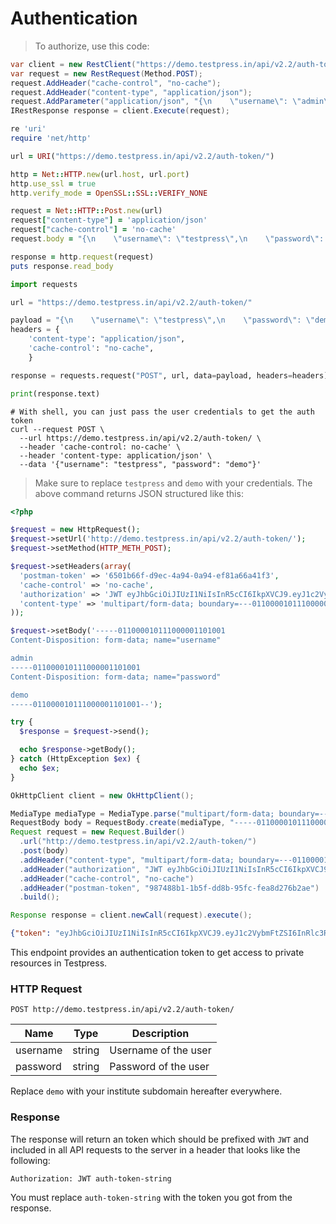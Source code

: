 # Authentication

> To authorize, use this code:

```csharp
var client = new RestClient("https://demo.testpress.in/api/v2.2/auth-token/");
var request = new RestRequest(Method.POST);
request.AddHeader("cache-control", "no-cache");
request.AddHeader("content-type", "application/json");
request.AddParameter("application/json", "{\n    \"username\": \"admin\",\n    \"password\": \"demo\"\n}", ParameterType.RequestBody);
IRestResponse response = client.Execute(request);
```

```ruby
re 'uri'
require 'net/http'

url = URI("https://demo.testpress.in/api/v2.2/auth-token/")

http = Net::HTTP.new(url.host, url.port)
http.use_ssl = true
http.verify_mode = OpenSSL::SSL::VERIFY_NONE

request = Net::HTTP::Post.new(url)
request["content-type"] = 'application/json'
request["cache-control"] = 'no-cache'
request.body = "{\n    \"username\": \"testpress\",\n    \"password\": \"demo\"\n}"

response = http.request(request)
puts response.read_body
```

```python
import requests

url = "https://demo.testpress.in/api/v2.2/auth-token/"

payload = "{\n    \"username\": \"testpress\",\n    \"password\": \"demo\"\n}"
headers = {
    'content-type': "application/json",
    'cache-control': "no-cache",
    }

response = requests.request("POST", url, data=payload, headers=headers)

print(response.text)
```

```shell
# With shell, you can just pass the user credentials to get the auth token
curl --request POST \
  --url https://demo.testpress.in/api/v2.2/auth-token/ \
  --header 'cache-control: no-cache' \
  --header 'content-type: application/json' \
  --data '{"username": "testpress", "password": "demo"}'
```

> Make sure to replace `testpress` and `demo` with your credentials.
> The above command returns JSON structured like this:

```php
<?php

$request = new HttpRequest();
$request->setUrl('http://demo.testpress.in/api/v2.2/auth-token/');
$request->setMethod(HTTP_METH_POST);

$request->setHeaders(array(
  'postman-token' => '6501b66f-d9ec-4a94-0a94-ef81a66a41f3',
  'cache-control' => 'no-cache',
  'authorization' => 'JWT eyJhbGciOiJIUzI1NiIsInR5cCI6IkpXVCJ9.eyJ1c2VybmFtZSI6MTM5NTYsInVzZXJfaWQiOjEzOTU2LCJlbWFpbCI6ImRlcy5wcm8ubWFkaGFuQGhvdG1haWwuY29tIiwiZXhwIjoxNDY0MzQwMzg1fQ.TElNLpQE8KERVe7Q-vjNk9aU-9prOfzBb43srB9WmC0',
  'content-type' => 'multipart/form-data; boundary=---011000010111000001101001'
));

$request->setBody('-----011000010111000001101001
Content-Disposition: form-data; name="username"

admin
-----011000010111000001101001
Content-Disposition: form-data; name="password"

demo
-----011000010111000001101001--');

try {
  $response = $request->send();

  echo $response->getBody();
} catch (HttpException $ex) {
  echo $ex;
}
```
```java
OkHttpClient client = new OkHttpClient();

MediaType mediaType = MediaType.parse("multipart/form-data; boundary=---011000010111000001101001");
RequestBody body = RequestBody.create(mediaType, "-----011000010111000001101001\r\nContent-Disposition: form-data; name=\"username\"\r\n\r\nadmin\r\n-----011000010111000001101001\r\nContent-Disposition: form-data; name=\"password\"\r\n\r\ndemo\r\n-----011000010111000001101001--");
Request request = new Request.Builder()
  .url("http://demo.testpress.in/api/v2.2/auth-token/")
  .post(body)
  .addHeader("content-type", "multipart/form-data; boundary=---011000010111000001101001")
  .addHeader("authorization", "JWT eyJhbGciOiJIUzI1NiIsInR5cCI6IkpXVCJ9.eyJ1c2VybmFtZSI6MTM5NTYsInVzZXJfaWQiOjEzOTU2LCJlbWFpbCI6ImRlcy5wcm8ubWFkaGFuQGhvdG1haWwuY29tIiwiZXhwIjoxNDY0MzQwMzg1fQ.TElNLpQE8KERVe7Q-vjNk9aU-9prOfzBb43srB9WmC0")
  .addHeader("cache-control", "no-cache")
  .addHeader("postman-token", "987488b1-1b5f-dd8b-95fc-fea8d276b2ae")
  .build();

Response response = client.newCall(request).execute();

```

```json
{"token": "eyJhbGciOiJIUzI1NiIsInR5cCI6IkpXVCJ9.eyJ1c2VybmFtZSI6InRlc3RwcmVzcyIsInVzZXJfaWQiOjE3LCJlbWFpbCI6InRlc3RwcmVzcy5pbkBnbWFpbC5jb20iLCJleHAiOjE0NDc4MzMyMjl9.Ik_yi4lHbNbrRGhqmRpsW82Nls_O9lgXakk_syV-vSw"}
```

This endpoint provides an authentication token to get access to private resources in Testpress.

### HTTP Request

`POST http://demo.testpress.in/api/v2.2/auth-token/`

Name | Type | Description
-----|------|-------------
username | string | Username of the user
password | string | Password of the user

<aside class="info">
Replace <code>demo</code> with your institute subdomain hereafter everywhere.
</aside>


### Response
The response will return an token which should be prefixed with <code>JWT</code> and included in all API requests to the server in a header that looks like the following:

`Authorization: JWT auth-token-string`

<aside class="info">
You must replace <code>auth-token-string</code> with the token you got from the response.
</aside>


